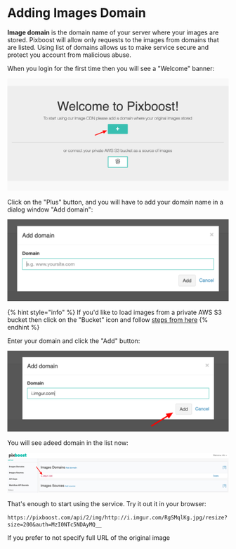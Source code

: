 # Adding Images Domain

**Image domain** is the domain name of your server where your images are stored. Pixboost will allow only requests to the images from domains that are listed. Using list of domains allows us to make service secure and protect you account from malicious abuse.

When you login for the first time then you will see a "Welcome" banner:

![](../.gitbook/assets/welcome.png)

Click on the "Plus" button, and you will have to add your domain name in a dialog window "Add domain":

![](../.gitbook/assets/add-domain-1.png)

{% hint style="info" %}
If you'd like to load images from a private AWS S3 bucket then click on the "Bucket" icon and follow [steps from here](adding-s3-bucket-image-source.md)
{% endhint %}

Enter your domain and click the "Add" button:

![](../.gitbook/assets/add-domain-2.png)

You will see adeed domain in the list now:

![](../.gitbook/assets/domains-list.png)

That's enough to start using the service. Try it out it in your browser:

```text
https://pixboost.com/api/2/img/http://i.imgur.com/RgSMqlKg.jpg/resize?size=200&auth=MzI0NTc5NDAyMQ__
```

If you prefer to not specify full URL of the original image 

